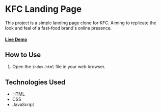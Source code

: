 # KFC Landing Page

This project is a simple landing page clone for KFC. Aiming to replicate the look and feel of a fast-food brand's online presence.

#### [Live Demo](https://kfc-landing-page.surge.sh)

## How to Use

1.  Open the `index.html` file in your web browser.

## Technologies Used

- HTML
- CSS
- JavaScript
